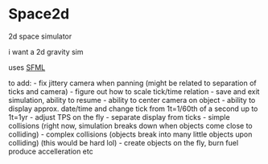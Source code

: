 # Space2d 
2d space simulator

i want a 2d gravity sim

uses [SFML](https://www.sfml-dev.org/)

to add:
    - fix jittery camera when panning (might be related to separation of ticks and camera)
    - figure out how to scale tick/time relation
    - save and exit simulation, ability to resume
    - ability to center camera on object
    - ability to display approx. date/time and change tick from 1t=1/60th of a second up to 1t=1yr
    - adjust TPS on the fly
    - separate display from ticks
    - simple collisions (right now, simulation breaks down when objects come close to colliding)
    - complex collisions (objects break into many little objects upon colliding) (this would be hard lol)
    - create objects on the fly, burn fuel produce accelleration etc

